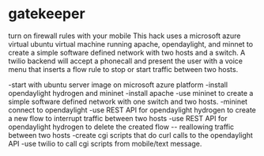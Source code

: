 # gatekeeper
turn on firewall rules with your mobile
This hack uses a microsoft azure virtual ubuntu virtual machine running apache, opendaylight,
and minnet to create a simple software defined network with two hosts and a switch.
A twilio backend will accept a phonecall and present the user with a voice menu that inserts a flow rule to stop or start traffic between two hosts.


-start with ubuntu server image on microsoft azure platform
-install opendaylight hydrogen and mininet
-install apache
-use mininet to create a simple software defined network with one switch and two hosts.
-mininet connect to opendaylight
-use REST API for opendaylight hydrogen to create a new flow to interrupt traffic between two hosts
-use REST API for opendaylight hydrogen to delete the created flow -- reallowing traffic between two hosts
-create cgi scripts that do curl calls to the opendaylight API
-use twilio to call cgi scripts from mobile/text message.
